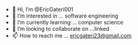 - 👋 Hi, I’m @EricGateri001
- 👀 I’m interested in ... software engineering
- 🌱 I’m currently learning ... computer science
- 💞️ I’m looking to collaborate on ...linked
- 📫 How to reach me ... ericgateri23@gmail.com

<!---
EricGateri001/EricGateri001 is a ✨ special ✨ repository because its `README.md` (this file) appears on your GitHub profile.
You can click the Preview link to take a look at your changes.
--->
